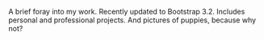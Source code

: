 A brief foray into my work. Recently updated to Bootstrap 3.2.
Includes personal and professional projects.
And pictures of puppies, because why not?
